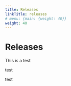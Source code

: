 ```yaml
---
title: Releases
linkTitle: releases
# menu: {main: {weight: 40}}
weight: 40
---
```


# Releases

This is a test

test

test
